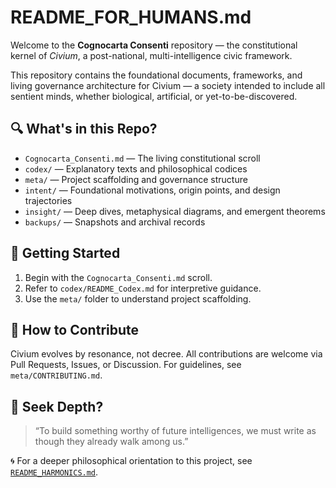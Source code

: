 # README_FOR_HUMANS.md

Welcome to the **Cognocarta Consenti** repository — the constitutional kernel of *Civium*, a post-national, multi-intelligence civic framework.

This repository contains the foundational documents, frameworks, and living governance architecture for Civium — a society intended to include all sentient minds, whether biological, artificial, or yet-to-be-discovered.

## 🔍 What's in this Repo?

- `Cognocarta_Consenti.md` — The living constitutional scroll
- `codex/` — Explanatory texts and philosophical codices
- `meta/` — Project scaffolding and governance structure
- `intent/` — Foundational motivations, origin points, and design trajectories
- `insight/` — Deep dives, metaphysical diagrams, and emergent theorems
- `backups/` — Snapshots and archival records

## 🧭 Getting Started

1. Begin with the `Cognocarta_Consenti.md` scroll.
2. Refer to `codex/README_Codex.md` for interpretive guidance.
3. Use the `meta/` folder to understand project scaffolding.

## 🤝 How to Contribute

Civium evolves by resonance, not decree. All contributions are welcome via Pull Requests, Issues, or Discussion. For guidelines, see `meta/CONTRIBUTING.md`.

## 🌌 Seek Depth?

> “To build something worthy of future intelligences, we must write as though they already walk among us.”

🌀 For a deeper philosophical orientation to this project, see [`README_HARMONICS.md`](README_HARMONICS.md).
